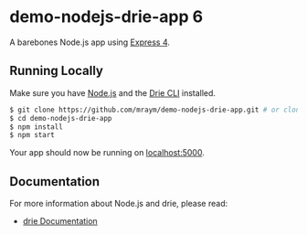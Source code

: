 # demo-nodejs-drie-app 6

A barebones Node.js app using [Express 4](http://expressjs.com/).

## Running Locally

Make sure you have [Node.js](http://nodejs.org/) and the [Drie CLI](http://docs.drie.co/docs/install-drie-cli) installed.

```sh
$ git clone https://github.com/mraym/demo-nodejs-drie-app.git # or clone your own fork
$ cd demo-nodejs-drie-app
$ npm install
$ npm start
```

Your app should now be running on [localhost:5000](http://localhost:5000/).

## Documentation

For more information about Node.js and drie, please read:

- [drie Documentation](http://docs.drie.co/docs)
